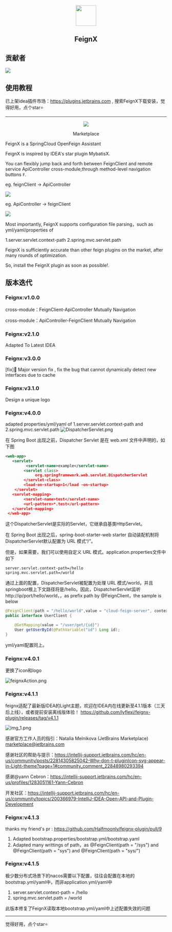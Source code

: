 <div align="center">
  <img src="./feignx/src/main/resources/META-INF/pluginIcon.svg" height="64">
  <h2>FeignX</h2>
</div>

## 贡献者

<a href="https://github.com/Halfmoonly/feignx-plugin/graphs/contributors">
  <img src="https://contrib.rocks/image?repo=Halfmoonly/feignx-plugin" />
</a>


## 使用教程
已上架idea插件市场：https://plugins.jetbrains.com , 搜索FeignX下载安装，觉得好用，点个star⭐

---
<div align="center">
  <img src="./feignx/pics/ReadmeMarketplace.png">
  <p>Marketplace</p>
</div>


FeignX is a SpringCloud OpenFeign Assistant

FeignX is inspired by IDEA's star plugin MybatisX.

You can flexibly jump back and forth between FeignClient and remote service ApiController cross-module,through method-level navigation buttons `F`.

eg. feignClient -> ApiController
<div align="left">
  <img src="./feignx/pics/f2c.png">
</div>

eg. ApiController -> feignClient
<div align="left">
  <img src="./feignx/pics/c2f.png">
</div>

Most importantly, FeignX supports configuration file parsing，such as yml/yaml/properties of

1.server.servlet.context-path 2.spring.mvc.servlet.path

FeignX is sufficiently accurate than other feign plugins on the market, after many rounds of optimization.

So, install the FeignX plugin as soon as possible!.
## 版本迭代
### Feignx:v1.0.0
cross-module：FeignClient-ApiController Mutually Navigation

cross-module：ApiController-FeignClient Mutually Navigation

### Feignx:v2.1.0
Adapted To Latest IDEA

### Feignx:v3.0.0

[fix]🐞 Major version fix , fix the bug that cannot dynamically detect new interfaces due to cache

### Feignx:v3.1.0
Design a unique logo

### Feignx:v4.0.0
adapted properties/yml/yaml of 1.server.servlet.context-path and 2.spring.mvc.servlet.path
![DispatcherServlet.png](feignx/pics/DispatcherServlet.png)

在 Spring Boot 出现之前，Dispatcher Servlet 是在 web.xml 文件中声明的，如下图
```xml
<web-app>
   <servlet>
         <servlet-name>example</servlet-name> 
        <servlet class> 
             org.springframework.web.servlet.DispatcherServlet 
        </servlet-class> 
        <load-on-startup>1</load -on-startup> 
    </servlet>
   <servlet-mapping>
        <servlet-name>test</servlet-name> 
        <url-pattern>*.test</url-pattern> 
   </servlet-mapping>
 </web-app>
```

这个DispatcherServlet是实际的Servlet，它继承自基类HttpServlet。

在 Spring Boot 出现之后，spring-boot-starter-web starter 自动装配机制将DispatcherServlet默认配置为 URL 模式“/”。

但是，如果需要，我们可以使用自定义 URL 模式。application.properties文件中如下
```properties
server.servlet.context-path=/hello
spring.mvc.servlet.path=/world
```

通过上面的配置，DispatcherServlet被配置为处理 URL 模式/world，并且springboot根上下文路径将是/hello。因此，DispatcherServlet监听http://ip/port/hello/world，，as prefix path by @FeignClient，the sample is below
```java
@FeignClient(path = "/hello/world",value = "cloud-feign-server", contextId = "user", configuration = UserConfiguration.class)
public interface UserClient {

    @GetMapping(value = "/user/get/{id}")
    User getUserById(@PathVariable("id") Long id);
}
```


yml/yaml配置同上。

### Feignx:v4.0.1
更换了icon和logo

![feignxAction.png](feignx/src/main/resources/icons/feignxAction.png)
### Feignx:v4.1.1

feignx适配了最新版IDEA的Light主题，欢迎在IDEA内在线更新至4.1.1版本（三天后上线），或者提前安装离线版体验！
https://github.com/lyflexi/feignx-plugin/releases/tag/v4.1.1

![img_1.png](img_1.png)

感谢官方工作人员的指引：Natalia Melnikova (JetBrains Marketplace) marketplace@jetbrains.com

感谢社区的帮助与提示：https://intellij-support.jetbrains.com/hc/en-us/community/posts/22814305825042-Why-don-t-pluginIcon-svg-appear-in-Light-theme?page=1#community_comment_22848980293394

感谢@yann Cebron：https://intellij-support.jetbrains.com/hc/en-us/profiles/1283051161-Yann-Cebron

开发社区：https://intellij-support.jetbrains.com/hc/en-us/community/topics/200366979-IntelliJ-IDEA-Open-API-and-Plugin-Development

### Feignx:v4.1.3
thanks my friend's pr : https://github.com/Halfmoonly/feignx-plugin/pull/9
1. Adapted bootstrap.properties/bootstrap.yml/bootstrap.yaml
2. Adapted many writtings of path，as @FeignClient(path = "/sys") and @FeignClient(path = "sys") and @FeignClient(path = "sys/")


### Feignx:v4.1.5
极少数分布式场景下的nacos需要以下配置，往往会配置在本地的bootstrap.yml/yaml中，而非application.yml/yaml中

1. server.servlet.context-path = /hello
2. spring.mvc.servlet.path = /world

此版本修复了FeignX读取本地bootstrap.yml/yaml中上述配置失效的问题
   
--- 


觉得好用，点个star⭐
